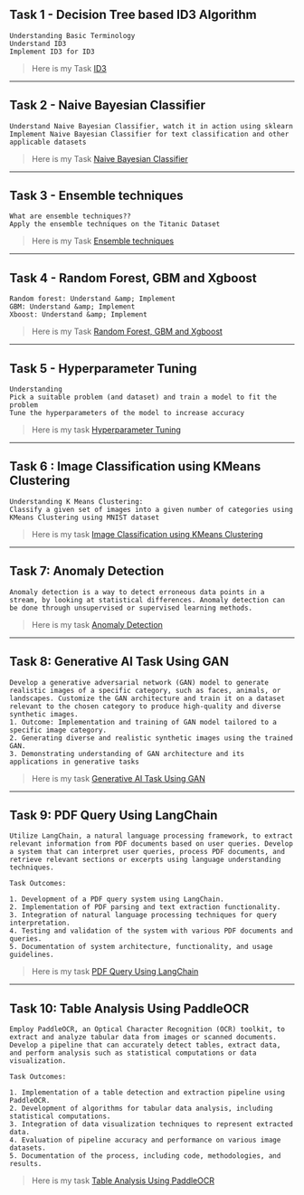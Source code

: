 ## Task 1 - Decision Tree based ID3 Algorithm
```
Understanding Basic Terminology
Understand ID3
Implement ID3 for ID3
```
> Here is my Task [ID3](https://colab.research.google.com/drive/1ktHzOXXt0UhUnQiYGx2JIyT4Yltqce8p)

---
## Task 2 - Naive Bayesian Classifier
```
Understand Naive Bayesian Classifier, watch it in action using sklearn
Implement Naive Bayesian Classifier for text classification and other applicable datasets
```
> Here is my Task [Naive Bayesian Classifier](https://colab.research.google.com/drive/1SV0jADE2StTdVPyKrhBDNtWNPZSX71Gg)

---
## Task 3 - Ensemble techniques
```
What are ensemble techniques??
Apply the ensemble techniques on the Titanic Dataset
```
> Here is my Task [Ensemble techniques](https://colab.research.google.com/drive/1TRyNLafVy0G7aVgP2J62uBZMk14Tmzq_)

---
## Task 4 - Random Forest, GBM and Xgboost
```
Random forest: Understand &amp; Implement
GBM: Understand &amp; Implement
Xboost: Understand &amp; Implement
```
> Here is my Task [Random Forest, GBM and Xgboost](https://colab.research.google.com/drive/1KIUj6zMK-976B7FucVdeW0pzGSH4Q3X6?usp=sharing)

---
## Task 5 - Hyperparameter Tuning
```
Understanding
Pick a suitable problem (and dataset) and train a model to fit the problem
Tune the hyperparameters of the model to increase accuracy
```
> Here is my task [Hyperparameter Tuning](https://colab.research.google.com/drive/1GvlaPz4GfBnrPBLjmhYB-vnjqDl_eev5?usp=sharing)

---
## Task 6 : Image Classification using KMeans Clustering
```
Understanding K Means Clustering:
Classify a given set of images into a given number of categories using KMeans Clustering using MNIST dataset
```
> Here is my task [Image Classification using KMeans Clustering](https://colab.research.google.com/drive/1FvdLZRL2MbAuS6LUmMEXk6LHSjtt8Rc9?usp=sharing)

---
## Task 7: Anomaly Detection
```
Anomaly detection is a way to detect erroneous data points in a stream, by looking at statistical differences. Anomaly detection can be done through unsupervised or supervised learning methods.
```
> Here is my task [Anomaly Detection](https://colab.research.google.com/drive/1i9qmzsBs75vD9DAmgdInRrJGwETValSe?usp=sharing)

---
## Task 8: Generative AI Task Using GAN
```
Develop a generative adversarial network (GAN) model to generate realistic images of a specific category, such as faces, animals, or landscapes. Customize the GAN architecture and train it on a dataset relevant to the chosen category to produce high-quality and diverse synthetic images.
1. Outcome: Implementation and training of GAN model tailored to a specific image category.
2. Generating diverse and realistic synthetic images using the trained GAN.
3. Demonstrating understanding of GAN architecture and its applications in generative tasks
```
> Here is my task [Generative AI Task Using GAN](https://colab.research.google.com/drive/1A3G5YjmKXaCp3ZFIZjTIKMV0Xl74o1J0)

---
## Task 9: PDF Query Using LangChain
```
Utilize LangChain, a natural language processing framework, to extract relevant information from PDF documents based on user queries. Develop a system that can interpret user queries, process PDF documents, and retrieve relevant sections or excerpts using language understanding techniques.

Task Outcomes:

1. Development of a PDF query system using LangChain.
2. Implementation of PDF parsing and text extraction functionality.
3. Integration of natural language processing techniques for query interpretation.
4. Testing and validation of the system with various PDF documents and queries.
5. Documentation of system architecture, functionality, and usage guidelines.
```
> Here is my task [PDF Query Using LangChain]()

---
## Task 10: Table Analysis Using PaddleOCR
```
Employ PaddleOCR, an Optical Character Recognition (OCR) toolkit, to extract and analyze tabular data from images or scanned documents. Develop a pipeline that can accurately detect tables, extract data, and perform analysis such as statistical computations or data visualization.

Task Outcomes:

1. Implementation of a table detection and extraction pipeline using PaddleOCR.
2. Development of algorithms for tabular data analysis, including statistical computations.
3. Integration of data visualization techniques to represent extracted data.
4. Evaluation of pipeline accuracy and performance on various image datasets.
5. Documentation of the process, including code, methodologies, and results.
```
> Here is my task [Table Analysis Using PaddleOCR]()
